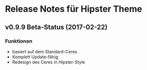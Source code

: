 # Release Notes für Hipster Theme

## v0.9.9 Beta-Status (2017-02-22)

### Funktionen
- basiert auf dem Standard-Ceres
- Komplett Update-fähig
- Redesign des Ceres in Hipster-Style